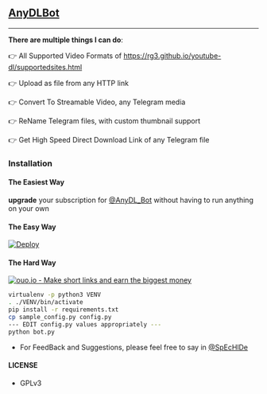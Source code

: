 ## [AnyDLBot](https://telegram.dog/AnyDLBot)
---

**There are multiple things I can do**:

👉 All Supported Video Formats of https://rg3.github.io/youtube-dl/supportedsites.html

👉 Upload as file from any HTTP link

👉 Convert To Streamable Video, any Telegram media

👉 ReName Telegram files, with custom thumbnail support

👉 Get High Speed Direct Download Link of any Telegram file

### Installation

#### The Easiest Way

**upgrade** your subscription for [@AnyDL_Bot](https://telegram.dog/AnyDl_Bot) without having to run anything on your own

#### The Easy Way

[![Deploy](https://www.herokucdn.com/deploy/button.svg)](https://heroku.com/deploy)

#### The Hard Way

[![](http://ouo.io/images/banners/r1.jpg "ouo.io - Make short links and earn the biggest money")](http://ouo.io/ref/ROXeyb0X)

```sh
virtualenv -p python3 VENV
. ./VENV/bin/activate
pip install -r requirements.txt
cp sample_config.py config.py
--- EDIT config.py values appropriately ---
python bot.py
```

- For FeedBack and Suggestions, please feel free to say in [@SpEcHlDe](https://telegram.dog/ShrimadhaVahdamirhS)

#### LICENSE
- GPLv3
